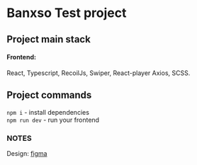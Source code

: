 # Banxso Test project

## Project main stack

#### Frontend:

React, Typescript, RecoilJs, Swiper, React-player Axios, SCSS.

## Project commands

`npm i` - install dependencies <br />
`npm run dev` - run your frontend <br />

### NOTES

Design: [figma](https://www.figma.com/design/JTokTA6Xfcy9Kb62xRBRKv/Test-Junior?node-id=0-1&t=sLcE18FQHZWMRKov-0)

